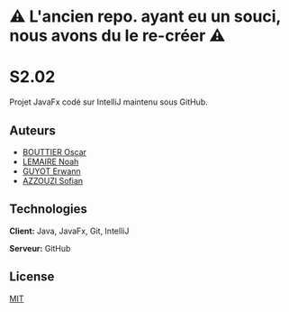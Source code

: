 # ⚠︎ L'ancien repo. ayant eu un souci, nous avons du le re-créer ⚠︎

# S2.02

Projet JavaFx codé sur IntelliJ maintenu sous GitHub. 

## Auteurs

- [BOUTTIER Oscar](https://www.github.com/Curiosow)
- [LEMAIRE Noah](https://www.github.com/noahlemr)
- [GUYOT Erwann](https://www.github.com/Orpheus7313)
- [AZZOUZI Sofian](https://www.github.com/Sofianazz59)


## Technologies

**Client:** Java, JavaFx, Git, IntelliJ

**Serveur:** GitHub


## License

[MIT](https://choosealicense.com/licenses/mit/)

